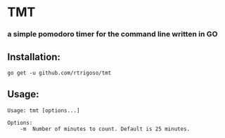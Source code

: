 # TMT
### a simple pomodoro timer for the command line written in GO

## Installation:
```
go get -u github.com/rtrigoso/tmt
```
## Usage:
```
Usage: tmt [options...]

Options:
	-m	Number of minutes to count. Default is 25 minutes.
```